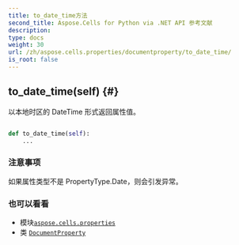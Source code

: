 ```yaml
---
title: to_date_time方法
second_title: Aspose.Cells for Python via .NET API 参考文献
description:
type: docs
weight: 30
url: /zh/aspose.cells.properties/documentproperty/to_date_time/
is_root: false
---
```

##  to_date_time(self) {#}
以本地时区的 DateTime 形式返回属性值。



```python

def to_date_time(self):
    ...
```


### 注意事项

如果属性类型不是 PropertyType.Date，则会引发异常。


### 也可以看看

* 模块[`aspose.cells.properties`](../../)
* 类 [`DocumentProperty`](/cells/python-net/zh/aspose.cells.properties/documentproperty)
